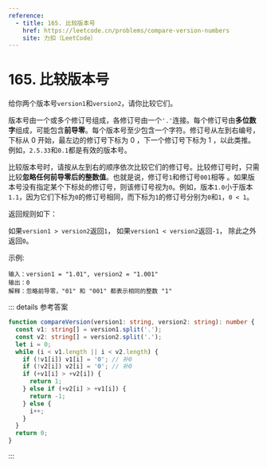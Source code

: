 ```yaml
---
reference:
  - title: 165. 比较版本号
    href: https://leetcode.cn/problems/compare-version-numbers
    site: 力扣（LeetCode）
---
```


# 165. 比较版本号

给你两个版本号`version1`和`version2`，请你比较它们。

版本号由一个或多个修订号组成，各修订号由一个`'.'`连接。每个修订号由**多位数字**组成，可能包含**前导零**。每个版本号至少包含一个字符。修订号从左到右编号，下标从 0 开始，最左边的修订号下标为 0 ，下一个修订号下标为 1 ，以此类推。例如，`2.5.33`和`0.1`都是有效的版本号。

比较版本号时，请按从左到右的顺序依次比较它们的修订号。比较修订号时，只需比较**忽略任何前导零后的整数值**。也就是说，修订号`1`和修订号`001`相等 。如果版本号没有指定某个下标处的修订号，则该修订号视为`0`。例如，版本`1.0`小于版本`1.1`，因为它们下标为`0`的修订号相同，而下标为`1`的修订号分别为`0`和`1`，`0 < 1`。

返回规则如下：

如果`version1 > version2`返回`1`，
如果`version1 < version2`返回`-1`，
除此之外返回`0`。

示例:

```
输入：version1 = "1.01", version2 = "1.001"
输出：0
解释：忽略前导零，"01" 和 "001" 都表示相同的整数 "1"
```

::: details 参考答案
```ts
function compareVersion(version1: string, version2: string): number {
  const v1: string[] = version1.split('.');
  const v2: string[] = version2.split('.');
  let i = 0;
  while (i < v1.length || i < v2.length) {
    if (!v1[i]) v1[i] = '0'; // 补0
    if (!v2[i]) v2[i] = '0'; // 补0
    if (+v1[i] > +v2[i]) {
      return 1;
    } else if (+v2[i] > +v1[i]) {
      return -1;
    } else {
      i++;
    }
  }
  return 0;
}
```
:::
